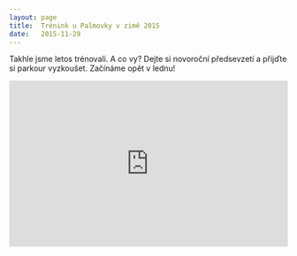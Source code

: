 ```yaml
---
layout: page
title:  Trénink u Palmovky v zimě 2015
date:   2015-11-29
---
```


Takhle jsme letos trénovali. A co vy? Dejte si novoroční předsevzetí a přijďte si parkour vyzkoušet. Začínáme opět v lednu!

<iframe width="100%" height="300" src="https://www.youtube.com/embed/2QclQISzO3Q" frameborder="0" allowfullscreen></iframe>